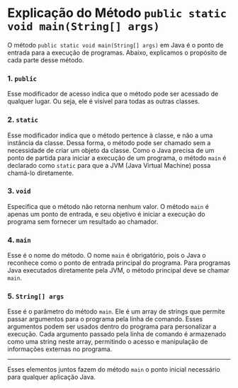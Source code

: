 # Explicação do Método `public static void main(String[] args)`

O método `public static void main(String[] args)` em Java é o ponto de entrada para a execução de programas. Abaixo, explicamos o propósito de cada parte desse método.

### 1. `public`

Esse modificador de acesso indica que o método pode ser acessado de qualquer lugar. Ou seja, ele é visível para todas as outras classes.

### 2. `static`

Esse modificador indica que o método pertence à classe, e não a uma instância da classe. Dessa forma, o método pode ser chamado sem a necessidade de criar um objeto da classe. Como o Java precisa de um ponto de partida para iniciar a execução de um programa, o método `main` é declarado como `static` para que a JVM (Java Virtual Machine) possa chamá-lo diretamente.

### 3. `void`

Especifica que o método não retorna nenhum valor. O método `main` é apenas um ponto de entrada, e seu objetivo é iniciar a execução do programa sem fornecer um resultado ao chamador.

### 4. `main`

Esse é o nome do método. O nome `main` é obrigatório, pois o Java o reconhece como o ponto de entrada principal do programa. Para programas Java executados diretamente pela JVM, o método principal deve se chamar `main`.

### 5. `String[] args`

Esse é o parâmetro do método `main`. Ele é um array de strings que permite passar argumentos para o programa pela linha de comando. Esses argumentos podem ser usados dentro do programa para personalizar a execução. Cada argumento passado pela linha de comando é armazenado como uma string neste array, permitindo o acesso e manipulação de informações externas no programa.

---

Esses elementos juntos fazem do método `main` o ponto inicial necessário para qualquer aplicação Java.